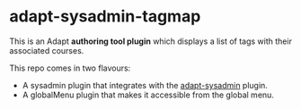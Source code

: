 # adapt-sysadmin-tagmap

This is an Adapt **authoring tool plugin** which displays a list of tags with their associated courses.

This repo comes in two flavours: 
- A sysadmin plugin that integrates with the [adapt-sysadmin](https://github.com/taylortom/adapt-sysadmin) plugin.
- A globalMenu plugin that makes it accessible from the global menu.